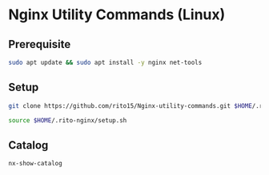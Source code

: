 # Nginx Utility Commands (Linux)

## Prerequisite

```sh
sudo apt update && sudo apt install -y nginx net-tools
```

## Setup

```sh
git clone https://github.com/rito15/Nginx-utility-commands.git $HOME/.rito-nginx
```

```sh
source $HOME/.rito-nginx/setup.sh
```

## Catalog

```sh
nx-show-catalog
```
